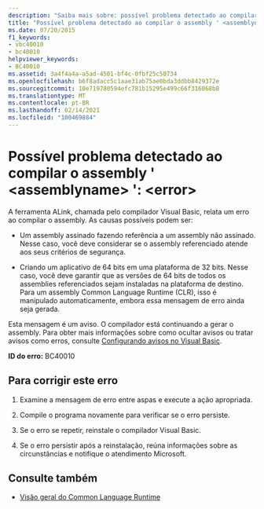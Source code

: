 ```yaml
---
description: "Saiba mais sobre: possível problema detectado ao compilar o assembly ' <assemblyname> ': <error>"
title: "Possível problema detectado ao compilar o assembly ' <assemblyname> ': <error>"
ms.date: 07/20/2015
f1_keywords:
- vbc40010
- bc40010
helpviewer_keywords:
- BC40010
ms.assetid: 3a4f4a4a-a5ad-4501-bf4c-0fbf25c50734
ms.openlocfilehash: b6f8adacc5c1aae31ab75ae0bda3ddbb8429372e
ms.sourcegitcommit: 10e719780594efc781b15295e499c66f316068b8
ms.translationtype: MT
ms.contentlocale: pt-BR
ms.lasthandoff: 02/14/2021
ms.locfileid: "100469884"
---
```

# <a name="possible-problem-detected-while-building-assembly-assemblyname-error"></a>Possível problema detectado ao compilar o assembly ' \<assemblyname> ': \<error>

A ferramenta ALink, chamada pelo compilador Visual Basic, relata um erro ao compilar o assembly. As causas possíveis podem ser:  
  
- Um assembly assinado fazendo referência a um assembly não assinado. Nesse caso, você deve considerar se o assembly referenciado atende aos seus critérios de segurança.  
  
- Criando um aplicativo de 64 bits em uma plataforma de 32 bits. Nesse caso, você deve garantir que as versões de 64 bits de todos os assemblies referenciados sejam instaladas na plataforma de destino. Para um assembly Common Language Runtime (CLR), isso é manipulado automaticamente, embora essa mensagem de erro ainda seja gerada.  
  
 Esta mensagem é um aviso. O compilador está continuando a gerar o assembly. Para obter mais informações sobre como ocultar avisos ou tratar avisos como erros, consulte [Configurando avisos no Visual Basic](/visualstudio/ide/configuring-warnings-in-visual-basic).  
  
 **ID do erro:** BC40010  
  
## <a name="to-correct-this-error"></a>Para corrigir este erro  
  
1. Examine a mensagem de erro entre aspas e execute a ação apropriada.  
  
2. Compile o programa novamente para verificar se o erro persiste.  
  
3. Se o erro se repetir, reinstale o compilador Visual Basic.  
  
4. Se o erro persistir após a reinstalação, reúna informações sobre as circunstâncias e notifique o atendimento Microsoft.  
  
## <a name="see-also"></a>Consulte também

- [Visão geral do Common Language Runtime](../../standard/clr.md)
